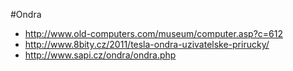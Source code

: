 #Ondra

* http://www.old-computers.com/museum/computer.asp?c=612
* http://www.8bity.cz/2011/tesla-ondra-uzivatelske-prirucky/
* http://www.sapi.cz/ondra/ondra.php


